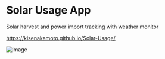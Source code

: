 # Solar Usage App
 Solar harvest and power import tracking with weather monitor
 
https://kisenakamoto.github.io/Solar-Usage/



![image](https://user-images.githubusercontent.com/42840796/224528737-4c4b2b37-8ce9-421c-a0e2-53ae2dee2e3f.png)
